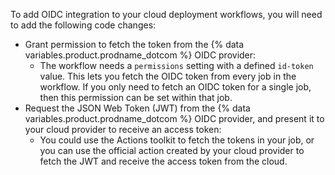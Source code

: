To add OIDC integration to your cloud deployment workflows, you will need to add the following code changes:

- Grant permission to fetch the token from the {% data variables.product.prodname_dotcom %} OIDC provider:
  - The workflow needs a `permissions` setting with a defined `id-token` value. This lets you fetch the OIDC token from every job in the workflow. If you only need to fetch an OIDC token for a single job, then this permission can be set within that job.
- Request the JSON Web Token (JWT) from the {% data variables.product.prodname_dotcom %} OIDC provider, and present it to your cloud provider to receive an access token:
  - You could use the Actions toolkit to fetch the tokens in your job, or you can use the official action created by your cloud provider to fetch the JWT and receive the access token from the cloud.
